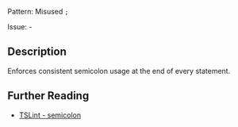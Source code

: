 Pattern: Misused `;`

Issue: -

## Description

Enforces consistent semicolon usage at the end of every statement.

## Further Reading

* [TSLint - semicolon](https://palantir.github.io/tslint/rules/semicolon)
